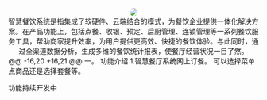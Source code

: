 <div align=center> 
<!-- <img src="https://avatars.githubusercontent.com/u/88427645?s=200&v=4" style="border-radius:10px"> -->
<img src="https://avatars.githubusercontent.com/u/88427645?s=200&v=4" style="border-radius:10px"> 
</div>

<center> 
智慧餐饮系统是指集成了软硬件、云端结合的模式，为餐饮企业提供一体化解决方案。在产品功能上，包括点餐、收银、预定、后厨管理、连锁管理等一系列餐饮服务工具，帮助商家提升效率，为用户提供更高效、快捷的餐饮体验。与此同时，通过全渠道数据分析，生成多维的餐饮统计报表，使餐厅经营状况一目了然。
 </center>
@@ -16,20 +16,21 @@
一。 功能介绍
1.智慧餐厅系统网上订餐。
可以选择菜单点商品还是选择套餐等。

功能持续开发中
